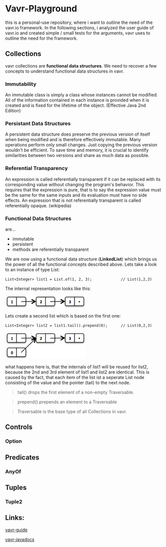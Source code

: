 # Vavr-Playground


this is a personal-use repository, where i want to outline the need of the vavr.io framework.
In the following sections, i analyzed the user guide of vavr.io and created simple / small tests for the arguments, 
vavr uses to outline the need for the framework.


## Collections

vavr collections are **functional data structures**. We need to recover a few 
concepts to understand functional data structures in vavr.

### Immutability
An immutable class is simply a class whose instances cannot be modified. All of the information contained in each
instance is provided when it is created and is fixed for the lifetime of the object.
(Effective Java 2nd Edition)

### Persistant Data Structures
A persistent data structure does preserve the previous version of itself when being modified and is therefore 
effectively immutable. Many operations perform only small changes. Just copying the previous version wouldn’t be 
efficient. To save time and memory, it is crucial to identify similarities between two versions and share as much 
data as possible.

### Referential Transparency
An expression is called referentially transparent if it can be replaced with its corresponding value without changing
the program's behavior. This requires that the expression is pure, that is to say the expression value must be the same 
for the same inputs and its evaluation must have no side effects. An expression that is not referentially transparent 
is called referentially opaque. (wikipedia)

### Functional Data Structures 
are...
* immutable
* persistent
* methods are referentially transparent

We are now using a functional data structure (**LinkedList**) which brings us the power of all 
the functional concepts described above. Lets take a look to an instance of type List:

```
List<Integer> list1 = List.of(1, 2, 3);             // List(1,2,3)
```

The internal representation looks like this:

![alt text](assets/LinkedList_1.png "Linked List")

Lets create a second list which is based on the first one:

```
List<Integer> list2 = list1.tail().prepend(0);      // List(0,2,3)
```

![alt text](assets/LinkedList_2.png "Second Linked List")

what happens here is, that the internals of list1 will be reused for list2, because the 2nd and 3rd element 
of list1 and list2 are identical. This is caused by the fact, that each item of the list ist a seperate
List node consisting of the value and the pointer (tail) to the next node.


> tail() drops the first element of a non-empty Traversable.

> prepend() prepends an element to a Traversable

> Traversable is the base type of all Collections in vavr.

## Controls

### Option

## Predicates

### AnyOf

## Tuples

### Tuple2

## Links:

[vavr-guide](http://www.vavr.io/vavr-docs/)

[vavr-javadocs](http://www.javadoc.io/doc/io.vavr/vavr/0.9.2)

